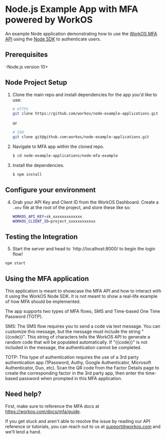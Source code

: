 # Node.js Example App with MFA powered by WorkOS

An example Node application demonstrating how to use the [WorkOS MFA API](https://workos.com/docs/mfa/guide) using the [Node SDK](https://github.com/workos/workos-node) to authenticate users.

## Prerequisites

-Node.js version 10+

## Node Project Setup

1. Clone the main repo and install dependencies for the app you'd like to use:

    ```bash
    # HTTPS
    git clone https://github.com/workos/node-example-applications.git
    ```

    or

    ```bash
    # SSH
    git clone git@github.com:workos/node-example-applications.git
    ```

2. Navigate to MFA app within the cloned repo.

    ```bash
    $ cd node-example-applications/node-mfa-example
    ```

3. Install the dependencies.
    ```bash
    $ npm install
    ```

## Configure your environment

4. Grab your API Key and Client ID from the WorkOS Dashboard. Create a `.env`
   file at the root of the project, and store these like so:

    ```bash
    WORKOS_API_KEY=sk_xxxxxxxxxxxxx
    WORKOS_CLIENT_ID=project_xxxxxxxxxxxx
    ```

## Testing the Integration

5. Start the server and head to `http://localhost:8000/ to begin the login flow!

```sh
npm start
```

## Using the MFA application

This application is meant to showcase the MFA API and how to interact with it using the WorkOS Node SDK. It is not meant to show a real-life example of how MFA should be implemented.

The app supports two types of MFA flows, SMS and Time-based One Time Password (TOTP).

SMS: The SMS flow requires you to send a code via text message. You can customize this message, but the message must include the string "{{code}}". This string of characters tells the WorkOS API to generate a random code that will be populated automatically. If "{{code}}" is not included in the message, the authentication cannot be completed.

TOTP: This type of authentication requires the use of a 3rd party authentication app (1Password, Authy, Google Authenticator, Microsoft Authenticator, Duo, etc). Scan the QR code from the Factor Details page to create the corresponding factor in the 3rd party app, then enter the time-based password when prompted in this MFA application.

## Need help?

First, make sure to reference the MFA docs at https://workos.com/docs/mfa/guide.

If you get stuck and aren't able to resolve the issue by reading our API reference or tutorials, you can reach out to us at support@workos.com and we'll lend a hand.
